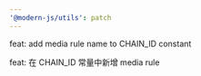 ```yaml
---
'@modern-js/utils': patch
---
```


feat: add media rule name to CHAIN_ID constant

feat: 在 CHAIN_ID 常量中新增 media rule
